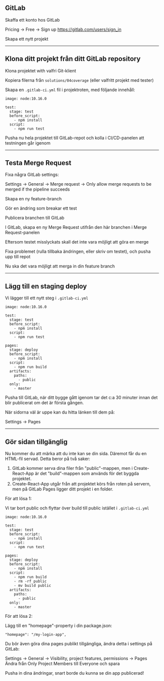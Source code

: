 ## GitLab

Skaffa ett konto hos GitLab

Pricing -> Free -> Sign up
https://gitlab.com/users/sign_in

Skapa ett nytt projekt

---

## Klona ditt projekt från ditt GitLab repository

Klona projektet with valfri Git-klient

Kopiera filerna från `solutions/04coverage` (eller valfritt projekt med tester)

Skapa en `.gitlab-ci.yml` fil i projektroten, med följande innehåll:

```
image: node:10.16.0

test:
  stage: test
  before_script: 
    - npm install 
  script:
    - npm run test
```

Pusha nu hela projektet till GitLab-repot och kolla i CI/CD-panelen att testningen går igenom

---

## Testa Merge Request

Fixa några GitLab settings:

Settings -> General -> Merge request -> Only allow merge requests to be merged if the pipeline succeeds

Skapa en ny feature-branch

Gör en ändring som breakar ett test

Publicera branchen till GitLab

I GitLab, skapa en ny Merge Request utifrån den här branchen i Merge Request-panelen

Eftersom testet misslyckats skall det inte vara möjligt att göra en merge

Fixa problemet (rulla tillbaka ändringen, eller skriv om testet), och pusha upp till repot

Nu ska det vara möjligt att merga in din feature branch

---

## Lägg till en staging deploy

Vi lägger till ett nytt steg i `.gitlab-ci.yml`

```
image: node:10.16.0

test:
  stage: test
  before_script: 
    - npm install 
  script:
    - npm run test

pages:
  stage: deploy
  before_script: 
    - npm install
  script:
    - npm run build
  artifacts:
    paths:
      - public
  only:
    - master
```

Pusha till GitLab, när ditt bygge gått igenom tar det c:a 30 minuter innan det blir publicerat om det är första gången.

När sidorna väl är uppe kan du hitta länken till dem på:

Settings -> Pages

---

## Gör sidan tillgänglig

Nu kommer du att märka att du inte kan se din sida. Däremot får du en HTML-fil servad. Detta beror på två saker:

1. GitLab kommer serva dina filer från "public"-mappen, men i Create-React-App är det "build"-mappen som används för det byggda projektet.
2. Create-React-App utgår från att projektet körs från roten på servern, men på GitLab Pages ligger ditt projekt i en folder. 

För att lösa 1:

Vi tar bort public och flyttar över build till public istället i `.gitlab-ci.yml`

```
image: node:10.16.0

test:
  stage: test
  before_script: 
    - npm install 
  script:
    - npm run test

pages:
  stage: deploy
  before_script: 
    - npm install
  script:
    - npm run build
    - rm -rf public
    - mv build public
  artifacts:
    paths:
      - public
  only:
    - master
```

För att lösa 2:

Lägg till en "homepage"-property i din package.json:

```
"homepage": "/my-login-app",
```

Du bör även göra dina pages publikt tillgängliga, ändra detta i settings på GitLab:

Settings -> General -> Visibility, project features, permissions -> Pages
Ändra från Only Project Members till Everyone och spara

Pusha in dina ändringar, snart borde du kunna se din app publicerad!


